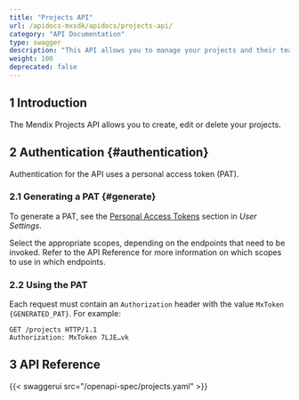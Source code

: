 ```yaml
---
title: "Projects API"
url: /apidocs-mxsdk/apidocs/projects-api/
category: "API Documentation"
type: swagger
description: "This API allows you to manage your projects and their teams."
weight: 100
deprecated: false
---
```


## 1 Introduction

The Mendix Projects API allows you to create, edit or delete your projects.

## 2 Authentication {#authentication}

Authentication for the API uses a personal access token (PAT).

### 2.1 Generating a PAT {#generate}

To generate a PAT, see the [Personal Access Tokens](/community-tools/mendix-profile/user-settings/#pat) section in *User Settings*.

Select the appropriate scopes, depending on the endpoints that need to be invoked. Refer to the API Reference for more information on which scopes to use in which endpoints.

### 2.2 Using the PAT

Each request must contain an `Authorization` header with the value `MxToken {GENERATED_PAT}`. For example:

```http {linenos=false}
GET /projects HTTP/1.1
Authorization: MxToken 7LJE…vk
```

## 3 API Reference

{{< swaggerui src="/openapi-spec/projects.yaml"  >}}
